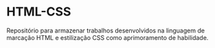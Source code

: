 # HTML-CSS
Repositório para armazenar trabalhos desenvolvidos na linguagem de marcação HTML e estilização CSS como aprimoramento de habilidade.
